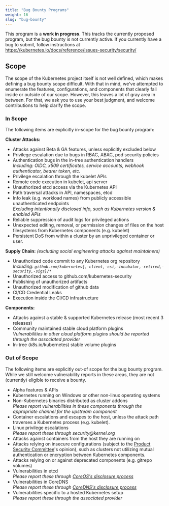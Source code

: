```yaml
---
title: "Bug Bounty Programs"
weight: 16
slug: "bug-bounty"
---
```


This program is a **work in progress**. This tracks the currently proposed program, but the bug
bounty is not currently active. If you currently have a bug to submit, follow instructions at https://kubernetes.io/docs/reference/issues-security/security/

## Scope

The scope of the Kubernetes project itself is not well defined, which makes defining a bug bounty
scope difficult. With that in mind, we've attempted to enumerate the features, configurations, and
components that clearly fall inside or outside of our scope. However, this leaves a lot of gray area
in between. For that, we ask you to use your best judgment, and welcome contributions to help
clarify the scope.

### In Scope

The following items are explicitly in-scope for the bug bounty program:

**Cluster Attacks:**

- Attacks against Beta & GA features, unless explicitly excluded below
- Privilege escalation due to bugs in RBAC, ABAC, pod security policies
- Authentication bugs in the in-tree authentication handlers<br>
  _Including: OIDC, x509 certificates, service accounts, webhook authenticator, bearer token, etc._
- Privilege escalation through the kubelet APIs
- Remote code execution in kubelet, api server
- Unauthorized etcd access via the Kubernetes API
- Path traversal attacks in API, namespaces, etcd
- Info leak (e.g. workload names) from publicly accessible unauthenticated endpoints<br>
  _Excluding intentionally disclosed info, such as Kubernetes version & enabled APIs_
- Reliable suppression of audit logs for privileged actions
- Unexpected editing, removal, or permission changes of files on the host filesystems from
  Kubernetes components (e.g. kubelet)
- Persistent DoS from within a cluster by an unprivileged container or user.

**Supply Chain:** _(excluding social engineering attacks against maintainers)_

- Unauthorized code commit to any Kubernetes org repository<br>
  _Including: `github.com/kubernetes{,-client,-csi,-incubator,-retired,-security,-sigs}/*`_
- Unauthorized access to github.com/kubernetes-security
- Publishing of unauthorized artifacts
- Unauthorized modification of github data
- CI/CD Credential Leaks
- Execution inside the CI/CD infrastructure

**Components:**

- Attacks against a stable & supported Kubernetes release (most recent 3 releases)
- Community maintained stable cloud platform plugins<br>
  _Vulnerabilities in other cloud platform plugins should be reported through the associated provider_
- In-tree (k8s.io/kubernetes) stable volume plugins

### Out of Scope

The following items are explicitly out-of scope for the bug bounty program. While we still welcome
vulnerability reports in these areas, they are not (currently) eligible to receive a bounty.

- Alpha features & APIs
- Kubernetes running on Windows or other non-linux operating systems
- Non-Kubernetes binaries distributed as cluster addons<br>
  _Please report vulnerabilities in these components through the appropriate channel for the
  upstream component_
- Container escalations and escapes to the host, unless the attack path traverses a Kubernetes
  process (e.g. kubelet).
- Linux privilege escalations<br>
  _Please report these through security@kernel.org_
- Attacks against containers from the host they are running on
- Attacks relying on insecure configurations (subject to the [Product Security Committee][]'s opinion),
  such as clusters not utilizing mutual authentication or encryption between Kubernetes components.
- Attacks relying on or against deprecated components (e.g. gitrepo volumes)
- Vulnerabilities in etcd<br>
  _Please report these through [CoreOS's disclosure process][]_
- Vulnerabilities in CoreDNS<br>
  _Please report these through [CoreDNS's disclosure process][]_
- Vulnerabilities specific to a hosted Kubernetes setup<br>
  _Please report these through the associated provider_

[Product Security Committee]: https://git.k8s.io/security/security-release-process.md#product-security-committee-psc
[CoreOS's disclosure process]: https://coreos.com/security/disclosure/
[CoreDNS's disclosure process]: https://github.com/coredns/coredns#security
